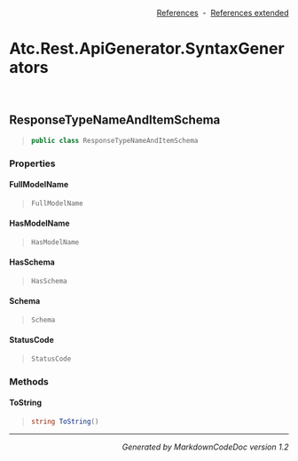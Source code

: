 <div style='text-align: right'>

[References](Index.md)&nbsp;&nbsp;-&nbsp;&nbsp;[References extended](IndexExtended.md)
</div>

# Atc.Rest.ApiGenerator.SyntaxGenerators

<br />

## ResponseTypeNameAndItemSchema

>```csharp
>public class ResponseTypeNameAndItemSchema
>```

### Properties

#### FullModelName
>```csharp
>FullModelName
>```
#### HasModelName
>```csharp
>HasModelName
>```
#### HasSchema
>```csharp
>HasSchema
>```
#### Schema
>```csharp
>Schema
>```
#### StatusCode
>```csharp
>StatusCode
>```
### Methods

#### ToString
>```csharp
>string ToString()
>```
<hr /><div style='text-align: right'><i>Generated by MarkdownCodeDoc version 1.2</i></div>
